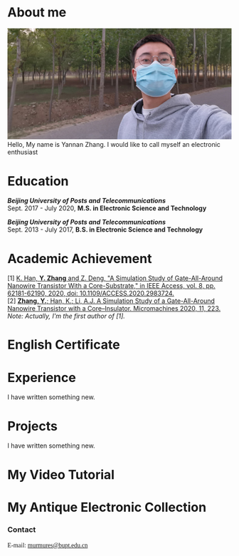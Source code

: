 # About me
![banner](img/banner.jpg)   
Hello, My name is Yannan Zhang. I would like to call myself an electronic enthusiast

# Education
***Beijing University of Posts and Telecommunications***   
Sept. 2017 - July 2020, **M.S. in Electronic Science and Technology**   

***Beijing University of Posts and Telecommunications***  
Sept. 2013 - July 2017, **B.S. in Electronic Science and Technology** 

# Academic Achievement
[1] [K. Han, **Y. Zhang** and Z. Deng, "A Simulation Study of Gate-All-Around Nanowire Transistor With a Core-Substrate," in IEEE Access, vol. 8, pp. 62181-62190, 2020, doi: 10.1109/ACCESS.2020.2983724.](https://ieeexplore.ieee.org/document/9049338)   
[2] [**Zhang, Y.**; Han, K.; Li, A.J. A Simulation Study of a Gate-All-Around Nanowire Transistor with a Core–Insulator. Micromachines 2020, 11, 223.](https://www.mdpi.com/2072-666X/11/2/223?type=check_update)   
*Note: Actually, I'm the first author of [1].*


# English Certificate

# Experience
I have written something new.

# Projects
I have written something new.

# My Video Tutorial

# My Antique Electronic Collection



### Contact
<font face="Bahnschrift" >E-mail: murmures@bupt.edu.cn</font>

